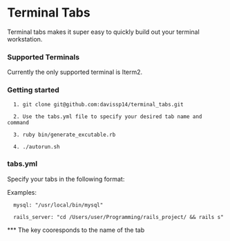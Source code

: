 # Terminal Tabs

Terminal tabs makes it super easy to quickly build out your terminal workstation.


### Supported Terminals ##
Currently the only supported terminal is Iterm2.  


### Getting started

      1. git clone git@github.com:davissp14/terminal_tabs.git
      
      2. Use the tabs.yml file to specify your desired tab name and command

      3. ruby bin/generate_excutable.rb

      4. ./autorun.sh   




### tabs.yml

Specify your tabs in the following format:
  
   Examples:

      mysql: "/usr/local/bin/mysql"

      rails_server: "cd /Users/user/Programming/rails_project/ && rails s"
      
   *** The key cooresponds to the name of the tab
     



